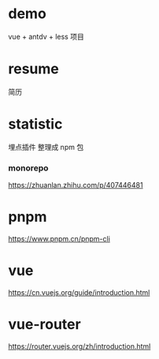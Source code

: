 # demo

vue + antdv + less 项目

# resume

简历

# statistic

埋点插件
整理成 npm 包

### monorepo

https://zhuanlan.zhihu.com/p/407446481

# pnpm

https://www.pnpm.cn/pnpm-cli

# vue

https://cn.vuejs.org/guide/introduction.html

# vue-router

https://router.vuejs.org/zh/introduction.html
